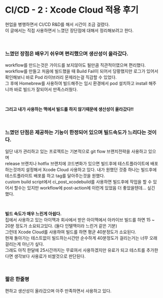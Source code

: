 # CI/CD - 2 : Xcode Cloud 적용 후기

현업을 병행하면서 CI/CD R&D를 해서 시간이 조금 걸렸다.  
이 글에서는 직접 사용하면서 느꼈던 장단점에 대해서 정리해보려고 한다.  

<br>

###  느꼈던 장점은 배우기 쉬우며 편리했으며 생산성이 올라갔다.
workflow를 만드는것은 가이드를 보지않아도 될만큼 직관적이였으며 편리했다.  
workflow를 만들고 처음에 빌드했을 때 Build Fail이 되어서 당황했지만 로그가 있어서 확인해보니 바로 Pod 라이브러리 문제라는걸 직감할 수 있었다.  
그 후에 Homebrew를 사용하여 빌드해주는 임시 환경에서 pod 설치하고 install 해주니까 바로 빌드가 잘되어서 만족스러웠다.  

<br>

<b>그리고 내가 사용하는 맥에서 빌드를 하지 않기때문에 생산성이 올라갔다!!</b>

<br>

### 느꼈던 단점은 제공하는 기능이 한정되어 있으며 빌드속도가 느리다는 것이다.
일단 내가 관리하고 있는 프로젝트는 기본적으로 git flow 브랜치전략을 사용하고 있으며   
release 브랜치나 hotfix 브랜치에 코드변화가 있으면 빌드후에 테스트플라이트에 배포하는것까지 설정해서 Xcode Cloud 사용하고 있다.
내가 원했던 것중 하나는 빌드후에 테스트플라이트 배포를 하고 tag를 달아주는것을 원했다.  
custom build script에서 ci_post_xcodebuild를 사용하면 빌드후에 작업을 할 수 있어서 할수는 있지만 workflow에 post-action에 이런게 있었음 더 좋았을텐데... 싶긴 했다.  

<br>

<b>빌드 속도가 매우 느린게 아쉽다. </b>  
집에서 사용하고 있는 아이맥과 회사에서 받은 아이맥에서 아카이브 빌드를 하면 15 ~ 20분 정도가 소요되고있다. (둘다 인텔맥이라 느린거 같은 기분)  
그런데 Xcode Cloud를 사용하여 빌드를 하면 평균 40분정도가 소요된다.   
현재 돌아가는 테스트없이 빌드하는시간만 순수하게 40분정도가 걸리는거는 너무 오래걸리는게 아닌가 싶다.  
그래도 아직 한달에 25시간까지는 무료여서 사용하겠지만 유료가 되고 테스트를 추가한다면 생각보다 사용료가 비쌀것으로 판단된다.  

<br>

### 짧은 한줄평

편하고 생산성이 올라갔으며 아주 만족하면서 사용하고 있다.

